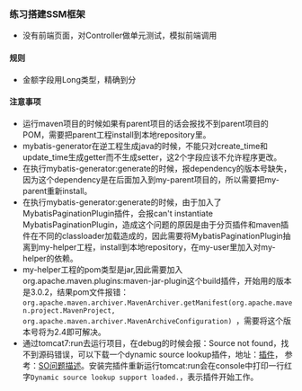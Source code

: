 ### 练习搭建SSM框架
- 没有前端页面，对Controller做单元测试，模拟前端调用

#### 规则
- 金额字段用Long类型，精确到分



#### 注意事项
- 运行maven项目的时候如果有parent项目的话会报找不到parent项目的POM，需要把parent工程install到本地repository里。
- mybatis-generator在逆工程生成java的时候，不能只对create\_time和update\_time生成getter而不生成setter，这2个字段应该不允许程序更改。
- 在执行mybatis-generator:generate的时候，报dependency的版本号缺失，因为这个dependency是在后面加入到my-parent项目的，所以需要把my-parent重新install。
- 在执行mybatis-generator:generate的时候，由于加入了MybatisPaginationPlugin插件，会报can't instantiate MybatisPaginationPlugin，造成这个问题的原因是由于分页插件和maven插件在不同的classloader加载造成的，因此需要将MybatisPaginationPlugin抽离到my-helper工程，install到本地repository，在my-user里加入对my-helper的依赖。
- my-helper工程的pom类型是jar,因此需要加入org.apache.maven.plugins:maven-jar-plugin这个build插件，开始用的版本是3.0.2，结果pom文件报错：`org.apache.maven.archiver.MavenArchiver.getManifest(org.apache.maven.project.MavenProject, org.apache.maven.archiver.MavenArchiveConfiguration) `，需要将这个版本号将为2.4即可解决。
- 通过tomcat7:run去运行项目，在debug的时候会报：Source not found，找不到源码错误，可以下载一个dynamic source lookup插件，地址：[插件](http://ifedorenko.github.com/m2e-extras/)， 参考：[SO问题描述](https://stackoverflow.com/questions/9474981/java-debugging-source-not-found)。安装完插件重新运行tomcat:run会在console中打印一行红字`Dynamic source lookup support loaded.`，表示插件开始工作。
